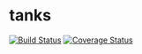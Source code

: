 # tanks

[![Build Status](https://travis-ci.org/NosatskiySlava/tanks.svg?branch=master)](https://travis-ci.org/NosatskiySlava/tanks)
[![Coverage Status](https://coveralls.io/repos/github/NosatskiySlava/tanks/badge.svg)](https://coveralls.io/github/NosatskiySlava/tanks)
